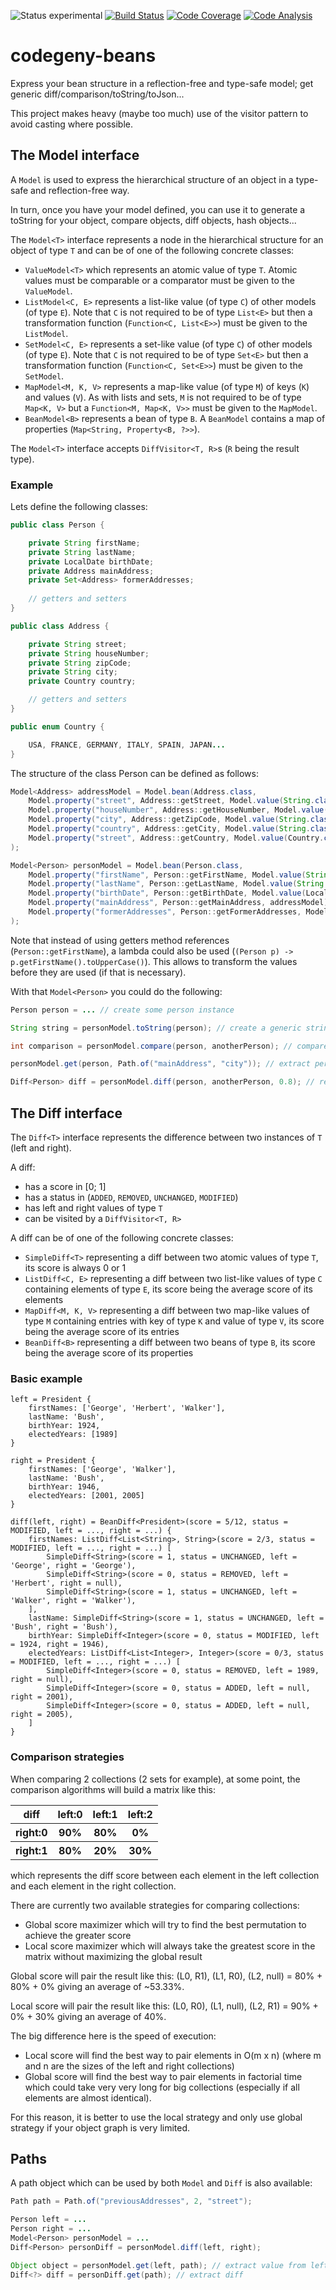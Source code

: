 ![Status experimental](https://img.shields.io/badge/status-experimental-red.svg)
[![Build Status](https://img.shields.io/travis/codegeny/codegeny-beans.svg)](https://travis-ci.org/codegeny/codegeny-beans)
[![Code Coverage](https://img.shields.io/codecov/c/github/codegeny/codegeny-beans.svg)](https://codecov.io/gh/codegeny/codegeny-beans)
[![Code Analysis](https://img.shields.io/codacy/grade/2a447b2e20e34b628cef941f7619e184.svg)](https://www.codacy.com/app/codegeny/codegeny-beans)

# codegeny-beans

Express your bean structure in a reflection-free and type-safe model; get generic diff/comparison/toString/toJson...

This project makes heavy (maybe too much) use of the visitor pattern to avoid casting where possible.

## The Model interface

A `Model` is used to express the hierarchical structure of an object in a type-safe and reflection-free way.

In turn, once you have your model defined, you can use it to generate a toString for your object, compare objects, diff objects, hash objects... 

The `Model<T>` interface represents a node in the hierarchical structure for an object of type `T` and can be of one of the following concrete classes:

- `ValueModel<T>` which represents an atomic value of type `T`. Atomic values must be comparable or a comparator must be given to the `ValueModel`.
- `ListModel<C, E>` represents a list-like value (of type `C`) of other models (of type `E`). Note that `C` is not required to be of type `List<E>` but then a transformation function (`Function<C, List<E>>`) must be given to the `ListModel`.
- `SetModel<C, E>` represents a set-like value (of type `C`) of other models (of type `E`). Note that `C` is not required to be of type `Set<E>` but then a transformation function (`Function<C, Set<E>>`) must be given to the `SetModel`.
- `MapModel<M, K, V>` represents a map-like value (of type `M`) of keys (`K`) and values (`V`). As with lists and sets, `M` is not required to be of type `Map<K, V>` but a `Function<M, Map<K, V>>` must be given to the `MapModel`.
- `BeanModel<B>` represents a bean of type `B`. A `BeanModel` contains a map of properties (`Map<String, Property<B, ?>>`).

The `Model<T>` interface accepts `DiffVisitor<T, R>`s (`R` being the result type).

### Example

Lets define the following classes:

```java
public class Person {

	private String firstName;
	private String lastName;
	private LocalDate birthDate;
	private Address mainAddress;
	private Set<Address> formerAddresses;
	
	// getters and setters
}

public class Address {

	private String street;
	private String houseNumber;
	private String zipCode;
	private String city;
	private Country country;

	// getters and setters
}

public enum Country {

	USA, FRANCE, GERMANY, ITALY, SPAIN, JAPAN...
}
```

The structure of the class Person can be defined as follows:

```java
Model<Address> addressModel = Model.bean(Address.class,
	Model.property("street", Address::getStreet, Model.value(String.class)),
	Model.property("houseNumber", Address::getHouseNumber, Model.value(String.class)),
	Model.property("city", Address::getZipCode, Model.value(String.class)),
	Model.property("country", Address::getCity, Model.value(String.class)),
	Model.property("street", Address::getCountry, Model.value(Country.class))
);

Model<Person> personModel = Model.bean(Person.class,
	Model.property("firstName", Person::getFirstName, Model.value(String.class)),
	Model.property("lastName", Person::getLastName, Model.value(String.class)),
	Model.property("birthDate", Person::getBirthDate, Model.value(LocalDate.class)),
	Model.property("mainAddress", Person::getMainAddress, addressModel),
	Model.property("formerAddresses", Person::getFormerAddresses, Model.set(addressModel)
);
```

Note that instead of using getters method references (`Person::getFirstName`), a lambda could also be used (`(Person p) -> p.getFirstName().toUpperCase()`).
This allows to transform the values before they are used (if that is necessary).

With that `Model<Person>` you could do the following:

```java
Person person = ... // create some person instance

String string = personModel.toString(person); // create a generic string representation for person

int comparison = personModel.compare(person, anotherPerson); // compare person with anotherPerson by comparing fields in the order they were defined (firstName, lastName, birthDate, mainAddress.street, mainAddress.houseNumber...

personModel.get(person, Path.of("mainAddress", "city")); // extract person.mainAddress.city

Diff<Person> diff = personModel.diff(person, anotherPerson, 0.8); // returns a Diff<Person>, see below for more explanation.
```

## The Diff interface

The `Diff<T>` interface represents the difference between two instances of `T` (left and right).

A diff:
- has a score in [0; 1]
- has a status in (`ADDED`, `REMOVED`, `UNCHANGED`, `MODIFIED`)
- has left and right values of type `T`
- can be visited by a `DiffVisitor<T, R>`

A diff can be of one of the following concrete classes:
- `SimpleDiff<T>` representing a diff between two atomic values of type `T`, its score is always 0 or 1
- `ListDiff<C, E>` representing a diff between two list-like values of type `C` containing elements of type `E`, its score being the average score of its elements
- `MapDiff<M, K, V>` representing a diff between two map-like values of type `M` containing entries with key of type `K` and value of type `V`, its score being the average score of its entries
- `BeanDiff<B>` representing a diff between two beans of type `B`, its score being the average score of its properties

### Basic example

``` 
left = President {
	firstNames: ['George', 'Herbert', 'Walker'],
	lastName: 'Bush',
	birthYear: 1924,
	electedYears: [1989]
}

right = President {
	firstNames: ['George', 'Walker'],
	lastName: 'Bush',
	birthYear: 1946,
	electedYears: [2001, 2005]
}

diff(left, right) = BeanDiff<President>(score = 5/12, status = MODIFIED, left = ..., right = ...) {
	firstNames: ListDiff<List<String>, String>(score = 2/3, status = MODIFIED, left = ..., right = ...) [
		SimpleDiff<String>(score = 1, status = UNCHANGED, left = 'George', right = 'George'),
		SimpleDiff<String>(score = 0, status = REMOVED, left = 'Herbert', right = null),
		SimpleDiff<String>(score = 1, status = UNCHANGED, left = 'Walker', right = 'Walker'),
	],
	lastName: SimpleDiff<String>(score = 1, status = UNCHANGED, left = 'Bush', right = 'Bush'),
	birthYear: SimpleDiff<Integer>(score = 0, status = MODIFIED, left = 1924, right = 1946),
	electedYears: ListDiff<List<Integer>, Integer>(score = 0/3, status = MODIFIED, left = ..., right = ...) [
		SimpleDiff<Integer>(score = 0, status = REMOVED, left = 1989, right = null),
		SimpleDiff<Integer>(score = 0, status = ADDED, left = null, right = 2001),
		SimpleDiff<Integer>(score = 0, status = ADDED, left = null, right = 2005),
	]
}
```

### Comparison strategies

When comparing 2 collections (2 sets for example), at some point, the comparison algorithms will build a matrix like this:

<table>
    <tr>
        <th>diff</th>
        <th>left:0</th>
        <th>left:1</th>
        <th>left:2</th>
    </tr>
    <tr>
        <th>right:0</th>
        <th>90%</th>
        <th>80%</th>
        <th>0%</th>
    </tr>
    <tr>
        <th>right:1</th>
        <th>80%</th>
        <th>20%</th>
        <th>30%</th>
    </tr>
</table>

which represents the diff score between each element in the left collection and each element in the right collection.

There are currently two available strategies for comparing collections:
- Global score maximizer which will try to find the best permutation to achieve the greater score
- Local score maximizer which will always take the greatest score in the matrix without maximizing the global result

Global score will pair the result like this: (L0, R1), (L1, R0), (L2, null) = 80% + 80% + 0% giving an average of ~53.33%.

Local score will pair the result like this: (L0, R0), (L1, null), (L2, R1) = 90% + 0% + 30% giving an average of 40%.

The big difference here is the speed of execution:

- Local score will find the best way to pair elements in O(m x n) (where m and n are the sizes of the left and right collections)
- Global score will find the best way to pair elements in factorial time which could take very very long for big collections (especially if all elements are almost identical).

For this reason, it is better to use the local strategy and only use global strategy if your object graph is very limited.

## Paths

A path object which can be used by both `Model` and `Diff` is also available:

```java
Path path = Path.of("previousAddresses", 2, "street");

Person left = ...
Person right = ...
Model<Person> personModel = ...
Diff<Person> personDiff = personModel.diff(left, right);

Object object = personModel.get(left, path); // extract value from left
Diff<?> diff = personDiff.get(path); // extract diff
```